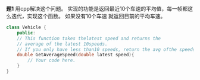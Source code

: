 **题1**
用cpp解决这个问题。 
实现的功能是返回最近10个车速的平均值，每一帧都这么迭代，实现这个函数。
如果没有10个车速 就返回目前的平均车速。 
```cpp
class Vehicle { 
    public: 
    // This function takes thelatest speed and returns the 
    // average of the latest 10speeds. 
    // If you only have less than10 speeds, return the avg ofthe speeds. 
    double GetAverageSpeed(double latest speed){ 
        // Your code here. 
    } 
} 
```
